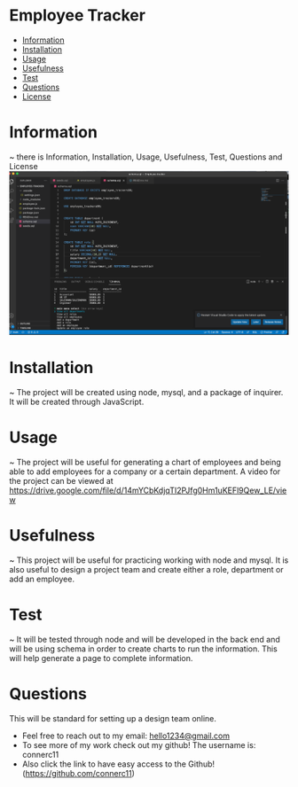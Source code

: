 # Employee Tracker
   
  * [Information](#information)
  * [Installation](#installation)
  * [Usage](#usage)
  * [Usefulness](#usefulness)
  * [Test](#test)
  * [Questions](#questions)
  * [License](#license)
  
  # Information
  ~ there is Information, Installation, Usage, Usefulness, Test, Questions and License
  ![Get Started](./images/image-png.png)


  # Installation
  ~ The project will be created using node, mysql, and a package of inquirer. It will be created through JavaScript.

  
  # Usage
  ~ The project will be useful for generating a chart of employees and being able to add employees for a company or a certain department. 
  A video for the project can be viewed at https://drive.google.com/file/d/14mYCbKdjqTI2PJfg0Hm1uKEFl9Qew_LE/view


  # Usefulness
  ~ This project will be useful for practicing working with node and mysql. It is also useful to design a project team and create either a role, department or add an employee.
  
  # Test 
  ~ It will be tested through node and will be developed in the back end and will be using schema in order to create charts to run the information. This will help generate a page to complete information. 
  
  # Questions
   This will be standard for setting up a design team online.
  * Feel free to reach out to my email: hello1234@gmail.com
  * To see more of my work check out my github! The username is: connerc11
  * Also click the link to have easy access to the Github! (https://github.com/connerc11)

   
